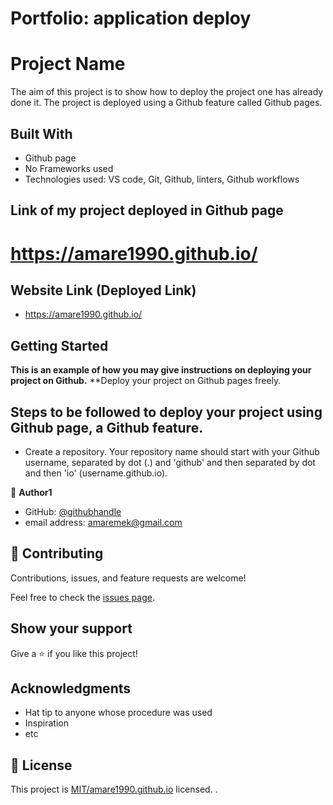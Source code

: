 # Portfolio: application deploy
# Project Name

The aim of this project is to show how to deploy the project one has already done it. The project is deployed using a Github feature called Github pages. 

## Built With

- Github page
- No Frameworks used
- Technologies used: VS code, Git, Github, linters, Github workflows

## Link of my project deployed in Github page
https://amare1990.github.io/
=======
## Website Link (Deployed Link)
- https://amare1990.github.io/

## Getting Started

**This is an example of how you may give instructions on deploying your project on Github.**
**Deploy your project on Github pages freely. 

## Steps to be followed to deploy your project using Github page, a Github feature.

- Create a repository. Your repository name should start with your Github username, separated by dot (.) and 'github' and then separated by dot and then 'io' (username.github.io). 


👤 **Author1**

- GitHub: [@githubhandle](https://github.com/amare1990)
- email address: amaremek@gmail.com

## 🤝 Contributing

Contributions, issues, and feature requests are welcome!

Feel free to check the [issues page](../../issues/).

## Show your support

Give a ⭐️ if you like this project!

## Acknowledgments

- Hat tip to anyone whose procedure was used
- Inspiration
- etc

## 📝 License

This project is [MIT/amare1990.github.io](./LICENSE) licensed.
.
